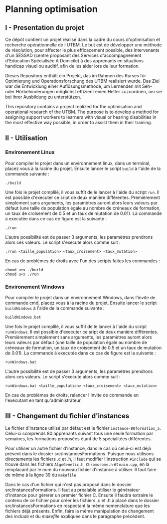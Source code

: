 # Planning optimisation

## I - Presentation du projet

Ce dépôt contient un projet réalisé dans la cadre du cours d'optimisation et recherche opérationnelle de l'UTBM. Le but est de développer une méthode de résolution, pour affecter le plus efficacement possible, des intervenants d'un SESSAD (centre proposant des Services d'accompagnement d'Education Spécialisée A Domicile) à des apprenants en situations handicap visuel ou auditif, afin de les aider lors de leur formation.

Dieses Repository enthält ein Projekt, das im Rahmen des Kurses für Optimierung und Operationsforschung des UTBM realisiert wurde. Das Ziel war die Entwicklung einer Auflösungsmethode, um Lernenden mit Seh- oder Hörbehinderungen möglichst effizient einen Helfer zuzuordnen, um sie bei ihrer Ausbildung zu unterstützen.

This repository contains a project realized for the optimisation and operational research of the UTBM. The purpose is to develop a method for assigning support workers to learners with visual or hearing disabilities in the most effective way possible, in order to assist them in their training.

## II - Utilisation

### Environement Linux
Pour compiler le projet dans un environnement linux, dans un terminal, placez vous à la racine du projet. Ensuite lancer le script `build` à l'aide de la commande suivante :

    ./build

Une fois le projet complilé, il vous suffit de le lancer à l'aide du script `run`. Il est possible d'executer ce sript de deux manière différentes. Premièrement simplement sans arguments, les paramètres auront alors leurs valeurs par défaut (une taille de population égale au nombre de créneaux de formation, un taux de croisement de 0.5 et un taux de mutation de 0.01). La commande à executée dans ce cas de figure est la suivante :

    ./run

L'autre possibilité est de passer 3 arguments, les paramètres prendrons alors ces valeurs. Le script s'execute alors comme suit :

    ./run <taille_population> <taux_croisement> <taux_mutation>

En cas de problèmes de droits avec l'un des scripts faites les commandes :

    chmod u+x ./build
    chmod u+x ./run

### Environement Windows
Pour compiler le projet dans un environnement Windows, dans l'invite de commande cmd, placez vous à la racine du projet. Ensuite lancer le script `buildWindows` à l'aide de la commande suivante :

    buildWindows.bat

Une fois le projet complilé, il vous suffit de le lancer à l'aide du script `runWindows`. Il est possible d'executer ce sript de deux manière différentes. Premièrement simplement sans arguments, les paramètres auront alors leurs valeurs par défaut (une taille de population égale au nombre de créneaux de formation, un taux de croisement de 0.5 et un taux de mutation de 0.01). La commande à executée dans ce cas de figure est la suivante :

    runWindows.bat

L'autre possibilité est de passer 3 arguments, les paramètres prendrons alors ces valeurs. Le script s'execute alors comme suit :

    runWindows.bat <taille_population> <taux_croisement> <taux_mutation>

En cas de problèmes de droits, ralancer l'invite de commande en l'executant en tant qu'administrateur.

## III - Changement du fichier d'instances

Le fichier d'instance utilisé par défaut est le fichier `instance-80formation_5`. Celui-ci comprends 80 apprenants suivant tous une seule formation par semaines, les formations proposées étant de 5 spécialitées différentes. 

Pour utiliser un autre fichier d'instance, dans le cas où celui-ci est déjà présent dans le dossier src/instancesFormations. Puisque nous utilisons directements les fichiers .c et .h, il faut modifier l'instruction `#include` qui se trouve dans les fichiers `AlgoGenetic.h`, `Chromosome.h` et `main.cpp`, en la remplacant par le nom du nouveau fichier d'instance à utiliser. Il faut faire de même à la ligne 39 du `makefile`

Dans le cas d'un fichier qui n'est pas proposé dans le dossier src/instancesFormations. Il faut au préalable utiliser le générateur d'instance pour gérerer un premier fichier C. Ensuite il faudra extraire le contenu de ce fichier pour créer les fichiers .c et .h à placé dans le dossier src/instancesFormations en respectant la même nomenclature que les fichiers déjà présents. Enfin, faire la même manipulation de changement des *include* et du *makefile* expliquée dans le paragraphe précédent. 

